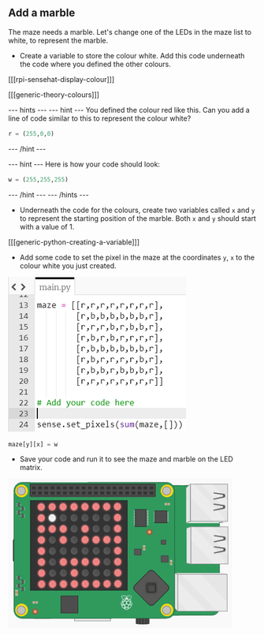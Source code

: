 ## Add a marble

The maze needs a marble. Let's change one of the LEDs in the maze list to white, to represent the marble.

+ Create a variable to store the colour white. Add this code underneath the code where you defined the other colours.

[[[rpi-sensehat-display-colour]]]

[[[generic-theory-colours]]]

--- hints ---
--- hint ---
You defined the colour red like this. Can you add a line of code similar to this to represent the colour white?

```python
r = (255,0,0)
```
--- /hint ---

--- hint ---
Here is how your code should look:

```python
w = (255,255,255)
```
--- /hint ---
--- /hints ---

+ Underneath the code for the colours, create two variables called `x` and `y` to represent the starting position of the marble. Both `x` and `y` should start with a value of 1.

[[[generic-python-creating-a-variable]]]

+ Add some code to set the pixel in the maze at the coordinates `y`, `x` to the colour white you just created.

![Add code to display marble](images/add-display-marble.png)

```python
maze[y][x] = w
```

- Save your code and run it to see the maze and marble on the LED matrix.

![Add code to display marble](images/display-marble.png)
